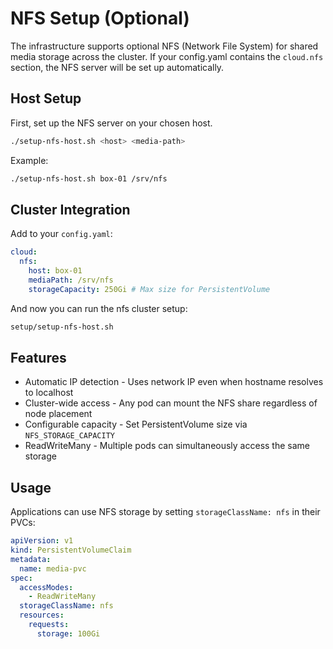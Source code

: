 # NFS Setup (Optional)

The infrastructure supports optional NFS (Network File System) for shared media storage across the cluster. If your config.yaml contains the `cloud.nfs` section, the NFS server will be set up automatically.

## Host Setup

First, set up the NFS server on your chosen host.

```bash
./setup-nfs-host.sh <host> <media-path>
```

Example:

```bash
./setup-nfs-host.sh box-01 /srv/nfs
```

## Cluster Integration

Add to your `config.yaml`:

```yaml
cloud:
  nfs:
    host: box-01
    mediaPath: /srv/nfs
    storageCapacity: 250Gi # Max size for PersistentVolume
```

And now you can run the nfs cluster setup:

```bash
setup/setup-nfs-host.sh
```

## Features

- Automatic IP detection - Uses network IP even when hostname resolves to localhost
- Cluster-wide access - Any pod can mount the NFS share regardless of node placement
- Configurable capacity - Set PersistentVolume size via `NFS_STORAGE_CAPACITY`
- ReadWriteMany - Multiple pods can simultaneously access the same storage

## Usage

Applications can use NFS storage by setting `storageClassName: nfs` in their PVCs:

```yaml
apiVersion: v1
kind: PersistentVolumeClaim
metadata:
  name: media-pvc
spec:
  accessModes:
    - ReadWriteMany
  storageClassName: nfs
  resources:
    requests:
      storage: 100Gi
```
